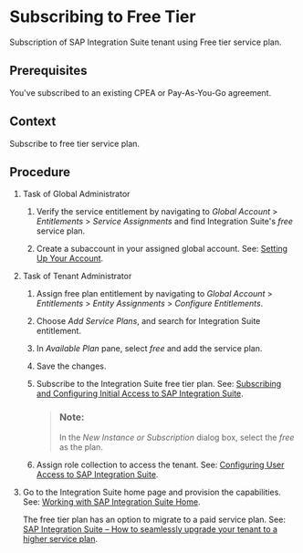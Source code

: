 <!-- loiocf0cc4cd21994bfd8892f508788382ce -->

# Subscribing to Free Tier

Subscription of SAP Integration Suite tenant using Free tier service plan.



<a name="loiocf0cc4cd21994bfd8892f508788382ce__prereq_nx3_gtm_brb"/>

## Prerequisites

You've subscribed to an existing CPEA or Pay-As-You-Go agreement.



## Context

Subscribe to free tier service plan.



## Procedure

1.  Task of Global Administrator

    1.  Verify the service entitlement by navigating to *Global Account* \> *Entitlements* \> *Service Assignments* and find Integration Suite's *free* service plan.

    2.  Create a subaccount in your assigned global account. See: [Setting Up Your Account](setting-up-your-account-079c68f.md).


2.  Task of Tenant Administrator

    1.  Assign free plan entitlement by navigating to *Global Account* \> *Entitlements* \> *Entity Assignments* \> *Configure Entitlements*.

    2.  Choose *Add Service Plans*, and search for Integration Suite entitlement.

    3.  In *Available Plan* pane, select *free* and add the service plan.

    4.  Save the changes.

    5.  Subscribe to the Integration Suite free tier plan. See: [Subscribing and Configuring Initial Access to SAP Integration Suite](subscribing-and-configuring-initial-access-to-sap-integration-suite-8a3c8b7.md).

        > ### Note:  
        > In the *New Instance or Subscription* dialog box, select the *free* as the plan.

    6.  Assign role collection to access the tenant. See: [Configuring User Access to SAP Integration Suite](../configuring-user-access-to-sap-integration-suite-2c6214a.md).


3.  Go to the Integration Suite home page and provision the capabilities. See: [Working with SAP Integration Suite Home](../20-Working_with_SAP_Integration_Suite_Home/working-with-sap-integration-suite-home-a53dce3.md).

    The free tier plan has an option to migrate to a paid service plan. See: [SAP Integration Suite – How to seamlessly upgrade your tenant to a higher service plan](https://blogs.sap.com/2021/09/27/sap-integration-suite-how-to-seamlessly-upgrade-your-tenant-to-a-higher-service-plan/).


